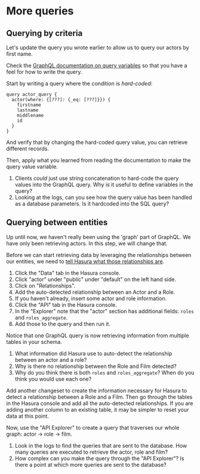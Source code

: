 # More queries

## Querying by criteria

Let's update the query you wrote earlier to allow us to query our actors by first name.

Check the [GraphQL documentation on query variables](https://graphql.org/learn/queries/#variables) so that you have a feel for how to write the query.

Start by writing a query where the condition is *hard-coded*:
```
query actor_query {
  actor(where: {[???]: {_eq: [???]}}) {
    firstname
    lastname
    middlename
    id
  }
}
```

And verify that by changing the hard-coded query value, you can retrieve different records.

Then, apply what you learned from reading the documentation to make the query value variable.

1. Clients *could* just use string concatenation to hard-code the query values into the GraphQL query. Why is it useful to define variables in the query?
2. Looking at the logs, can you see how the query value has been handled as a database parameters. Is it hardcoded into the SQL query?

## Querying between entities

Up until now, we haven't really been using the 'graph' part of GraphQL. We have only been retrieving actors. In this step, we will change that.

Before we can start retrieving data by leveraging the relationships between our entities, we need to [tell Hasura what those relationships are](https://hasura.io/docs/latest/graphql/core/databases/postgres/schema/using-existing-database.html#step-2-track-foreign-keys).

1. Click the "Data" tab in the Hasura console.
2. Click "actor" under "public" under "default" on the left hand side.
3. Click on "Relationships".
4. Add the auto-detected relationship between an Actor and a Role.
5. If you haven't already, insert some actor and role information.
6. Click the "API" tab in the Hasura console.
7. In the "Explorer" note that the "actor" section has additional fields: `roles` and `roles_aggregate`.
8. Add those to the query and then run it.

Notice that one GraphQL query is now retrieving information from multiple tables in your schema.

1. What information did Hasura use to auto-detect the relationship between an actor and a role?
2. Why is there no relationship between the Role and Film detected?
3. Why do you think there is both `roles` and `roles_aggregate`? When do you think you would use each one?

Add another changeset to create the information necessary for Hasura to detect a relationship between a Role and a Film. Then go through the tables in the Hasura console and add all the auto-detected relationships. If you are adding another column to an existing table, it may be simpler to reset your data at this point.

Now, use the "API Explorer" to create a query that traverses our whole graph: actor -> role -> film.

1. Look in the logs to find the queries that are sent to the database. How many queries are executed to retrieve the actor, role and film?
2. How complex can you make the query through the "API Explorer"? Is there a point at which more queries are sent to the database?

